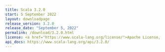 ```yaml
---
title: Scala 3.2.0
start: 5 September 2022
layout: downloadpage
release_version: 3.2.0
release_date: "September 5, 2022"
permalink: /download/3.2.0.html
license: <a href="https://www.scala-lang.org/license/">Apache License, Version 2.0</a>
api_docs: https://www.scala-lang.org/api/3.2.0/
---
```

